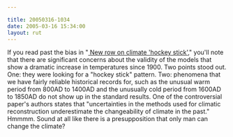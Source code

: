 ```yaml
---

title: 20050316-1034
date: 2005-03-16 15:34:00
layout: rut
---
```


<p> If you read past the bias in "<a href="http://news.bbc.co.uk/2/hi/science/nature/4349133.stm">
New row on climate 'hockey stick'</a>," you'll note that there are
significant concerns about the validity of the models that show a
dramatic increase in temperatures since 1900.  Two points stood out.
One: they were looking for a "hockey stick" pattern.  Two: phenomena
that we have fairly reliable historical records for, such as the
unusual warm period from 800AD to 1400AD and the unusually cold
period from 1600AD to 1850AD do not show up in the standard results.
One of the controversial paper's authors states that "uncertainties
in the methods used for climatic reconstruction underestimate the
changeability of climate in the past." Hmmmm. Sound at all like
there is a presupposition that only man can change the climate?</p>

